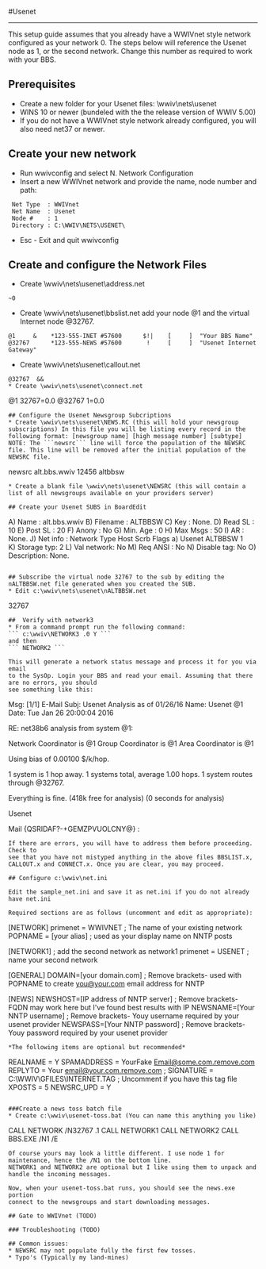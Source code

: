 #Usenet
***

This setup guide assumes that you already have a WWIVnet style network
configured as your network 0. The steps below will reference the Usenet node as 1, or the second network.
Change this number as required to work with your BBS.

## Prerequisites
* Create a new folder for your Usenet files: \wwiv\nets\usenet
* WINS 10 or newer (bundeled with the the release version of WWIV 5.00)
* If you do not have a WWIVnet style network already configured, you will also need net37 or newer.

## Create your new network
* Run wwivconfig and select N. Network Configuration
* Insert a new WWIVnet network and provide the name, node number and path:
```
 Net Type  : WWIVnet                                                      
 Net Name  : Usenet                                                    
 Node #    : 1                                                            
 Directory : C:\WWIV\NETS\USENET\   
```
* Esc - Exit and quit wwivconfig

## Create and configure the Network Files
* Create \wwiv\nets\usenet\address.net 
```
~0
```
* Create \wwiv\nets\usenet\bbslist.net add your node @1 and the virtual Internet node @32767. 
```
@1     &    *123-555-INET #57600      $!|    [     ]  "Your BBS Name"
@32767      *123-555-NEWS #57600       !     [     ]  "Usenet Internet Gateway"
```
* Create \wwiv\nets\usenet\callout.net
```
@32767  &&
* Create \wwiv\nets\usenet\connect.net
```
@1     32767=0.0
@32767     1=0.0
```
## Configure the Usenet Newsgroup Subcriptions
* Create \wwiv\nets\usenet\NEWS.RC (this will hold your newsgroup subscriptions) In this file you will be listing every record in the following format: [newsgroup name] [high message number] [subtype]  
NOTE: The ```newsrc``` line will force the population of the NEWSRC file. This line will be removed after the initial population of the NEWSRC file.
```
newsrc
alt.bbs.wwiv    12456    altbbsw
```
* Create a blank file \wwiv\nets\usenet\NEWSRC (this will contain a list of all newsgroups available on your providers server)

## Create your Usenet SUBS in BoardEdit

```
A) Name       : alt.bbs.wwiv
B) Filename   : ALTBBSW
C) Key        : None.
D) Read SL    : 10
E) Post SL    : 20
F) Anony      : No
G) Min. Age   : 0
H) Max Msgs   : 50
I) AR         : None.
J) Net info   :
      Network      Type    Host    Scrb   Flags
   a) Usenet      ALTBBSW <HERE>  1      
K) Storage typ: 2
L) Val network: No
M) Req ANSI   : No
N) Disable tag: No
O) Description: None.     
```

## Subscribe the virtual node 32767 to the sub by editing the nALTBBSW.net file generated when you created the SUB.
* Edit c:\wwiv\nets\usenet\nALTBBSW.net
```
32767
```
##  Verify with network3
* From a command prompt run the following command:
``` c:\wwiv\NETWORK3 .0 Y ``` 
and then 
``` NETWORK2 ```

This will generate a network status message and process it for you via email 
to the SysOp. Login your BBS and read your email. Assuming that there are no errors, you should 
see something like this:

```
Msg:  [1/1] E-Mail
Subj: Usenet Analysis as of 01/26/16
Name: Usenet @1
Date: Tue Jan 26 20:00:04 2016

RE: net38b6 analysis from system @1:

Network Coordinator is @1
Group Coordinator is @1
Area Coordinator is @1

Using bias of 0.00100 $/k/hop.

1 system is 1 hop away.
1 systems total, average  1.00 hops.
1 system routes through @32767.

Everything is fine.
(418k free for analysis)
(0 seconds for analysis)

Usenet

Mail {QSRIDAF?-+GEMZPVUOLCNY@} :
```
If there are errors, you will have to address them before proceeding. Check to 
see that you have not mistyped anything in the above files BBSLIST.x, 
CALLOUT.x and CONNECT.x. Once you are clear, you may proceed.

## Configure c:\wwiv\net.ini 

Edit the sample_net.ini and save it as net.ini if you do not already have net.ini

Required sections are as follows (uncomment and edit as appropriate): 

``` 
[NETWORK] 
primenet = WWIVNET ; The name of your existing network
POPNAME = [your alias] ; used as your display name on NNTP posts

[NETWORK1] ; add the second network as network1
primenet = USENET ; name your second network 

[GENERAL]
DOMAIN=[your domain.com] ; Remove brackets- used with POPNAME to create you@your.com email address for NNTP

[NEWS]
NEWSHOST=[IP address of NNTP server] ; Remove brackets- FQDN may work here but I've found best results with IP
NEWSNAME=[Your NNTP username] ; Remove brackets- Youy username required by your usenet provider
NEWSPASS=[Your NNTP password] ; Remove brackets- Youy password required by your usenet provider
```
*The following items are optional but recommended*
```
REALNAME = Y 
SPAMADDRESS = YourFake Email@some.com.remove.com
REPLYTO = Your email@your.com.remove.com
; SIGNATURE = C:\WWIV\GFILES\INTERNET.TAG ; Uncomment if you have this tag file
XPOSTS = 5
NEWSRC_UPD = Y
```

###Create a news toss batch file
* Create c:\wwiv\usenet-toss.bat (You can name this anything you like)
```
CALL NETWORK /N32767 .1
CALL NETWORK1
CALL NETWORK2
CALL BBS.EXE /N1 /E
```
Of course yours may look a little different. I use node 1 for maintenance, hence the /N1 on the bottom line.
NETWORK1 and NETWORK2 are optional but I like using them to unpack and handle the incoming messages. 

Now, when your usenet-toss.bat runs, you should see the news.exe portion 
connect to the newsgroups and start downloading messages.

## Gate to WWIVnet (TODO)

### Troubleshooting (TODO)

## Common issues:
* NEWSRC may not populate fully the first few tosses.
* Typo's (Typically my land-mines)




